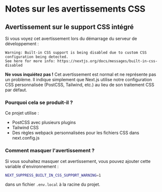 # Notes sur les avertissements CSS

## Avertissement sur le support CSS intégré

Si vous voyez cet avertissement lors du démarrage du serveur de développement :

```
Warning: Built-in CSS support is being disabled due to custom CSS configuration being detected.
See here for more info: https://nextjs.org/docs/messages/built-in-css-disabled
```

**Ne vous inquiétez pas !** Cet avertissement est normal et ne représente pas un problème. Il indique simplement que Next.js utilise notre configuration CSS personnalisée (PostCSS, Tailwind, etc.) au lieu de son traitement CSS par défaut.

### Pourquoi cela se produit-il ?

Ce projet utilise :

- PostCSS avec plusieurs plugins
- Tailwind CSS
- Des règles webpack personnalisées pour les fichiers CSS dans next.config.js

### Comment masquer l'avertissement ?

Si vous souhaitez masquer cet avertissement, vous pouvez ajouter cette variable d'environnement :

```bash
NEXT_SUPPRESS_BUILT_IN_CSS_SUPPORT_WARNING=1
```

dans un fichier `.env.local` à la racine du projet.
